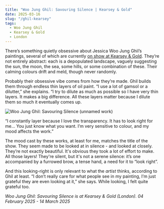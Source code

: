 ```yaml
---
title: "Woo Jung Ghil: Savouring Silence | Kearsey & Gold"
date: 2025-03-16
slug: "/ghil-kearsey"
tags:
  - Woo Jung Ghil
  - Kearsey & Gold
  - London
---
```


There’s something quietly obsessive about Jessica Woo Jung Ghil’s paintings, several of which are currently [on show at Kearsey & Gold](https://www.kearseygold.com/exhibitions-home/savouringsilence). They’re not entirely abstract: each is a depopulated landscape, vaguely suggesting the sun, the moon, the sea, some hills, or some combination of these. Their calming colours drift and meld, though never randomly.

Probably their obsessive vibe comes from how they’re made. Ghil builds them through endless thin layers of oil paint. “I use a lot of gamsol or a dilutter,” she explains. “I try to dilute as much as possible so I have very thin layers. It makes a big difference. All these layers matter because I dilute them so much it eventually comes up.

![Woo Jung Ghil: Savouring Silence (unnamed work)](/ghil-kearsey-1.jpg)

“I constantly layer because I love the transparency. It has to look right for me... You just know what you want. I’m very sensitive to colour, and my mood affects the work.”

The mood cast by these works, at least for me, matches the title of the show. They seem made to be looked at in silence - and looked at closely. They’re not exactly beautiful. It's obvious they took a lot of effort to make. All those layers! They're silent, but it's not a serene silence: it’s one accompanied by a furrowed brow, a tense hand, a need for it to “look right”.

And this looking-right is only relevant to what the _artist_ thinks, according to Ghil at least. “I don’t really care for what people see in my painting, I’m just grateful they are even looking at it,” she says. While looking, I felt quite grateful too.

_Woo Jung Ghil: Savouring Silence is at Kearsey & Gold (London). 04 February 2025 - 14 March 2025_
